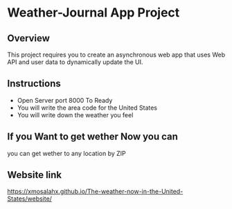# Weather-Journal App Project

## Overview
This project requires you to create an asynchronous web app that uses Web API and user data to dynamically update the UI. 

## Instructions
* Open Server port 8000 To Ready
* You will write the area code for the United States
* You will write down the weather you feel

## If you Want to get wether Now you can 
you can get wether to any location by ZIP 

## Website link
https://xmosalahx.github.io/The-weather-now-in-the-United-States/website/


